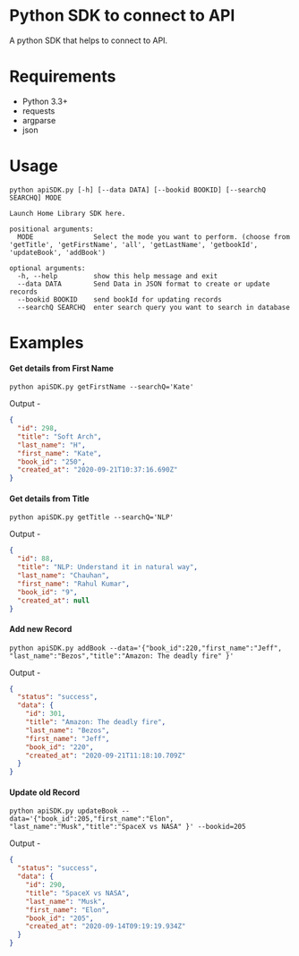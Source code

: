Python SDK to connect to API
===

A python SDK that helps to connect to API.

Requirements
============
  - Python 3.3+
  - requests
  - argparse
  - json


Usage
=====

```
python apiSDK.py [-h] [--data DATA] [--bookid BOOKID] [--searchQ SEARCHQ] MODE

Launch Home Library SDK here.

positional arguments:
  MODE               Select the mode you want to perform. (choose from 'getTitle', 'getFirstName', 'all', 'getLastName', 'getbookId', 'updateBook', 'addBook')

optional arguments:
  -h, --help         show this help message and exit
  --data DATA        Send Data in JSON format to create or update records
  --bookid BOOKID    send bookId for updating records
  --searchQ SEARCHQ  enter search query you want to search in database

```

Examples
=======
#### Get details from First Name
```
python apiSDK.py getFirstName --searchQ='Kate'
```
Output - 
```json
{
  "id": 298,
  "title": "Soft Arch",
  "last_name": "H",
  "first_name": "Kate",
  "book_id": "250",
  "created_at": "2020-09-21T10:37:16.690Z"
}
```

#### Get details from Title
```
python apiSDK.py getTitle --searchQ='NLP'
```
Output - 
```json
{
  "id": 88,
  "title": "NLP: Understand it in natural way",
  "last_name": "Chauhan",
  "first_name": "Rahul Kumar",
  "book_id": "9",
  "created_at": null
}
```


#### Add new Record
```
python apiSDK.py addBook --data='{"book_id":220,"first_name":"Jeff", "last_name":"Bezos","title":"Amazon: The deadly fire" }'
```
Output - 
```json
{
  "status": "success",
  "data": {
    "id": 301,
    "title": "Amazon: The deadly fire",
    "last_name": "Bezos",
    "first_name": "Jeff",
    "book_id": "220",
    "created_at": "2020-09-21T11:18:10.709Z"
  }
}
```

#### Update old Record
```
python apiSDK.py updateBook --data='{"book_id":205,"first_name":"Elon", "last_name":"Musk","title":"SpaceX vs NASA" }' --bookid=205
```
Output - 
```json
{
  "status": "success",
  "data": {
    "id": 290,
    "title": "SpaceX vs NASA",
    "last_name": "Musk",
    "first_name": "Elon",
    "book_id": "205",
    "created_at": "2020-09-14T09:19:19.934Z"
  }
}
```
